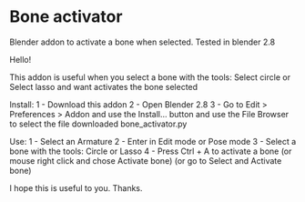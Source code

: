 # Bone activator
Blender addon to activate a bone when selected.
Tested in blender 2.8 

Hello!

This addon is useful when you select a bone with the tools: Select circle or Select lasso and want activates the bone selected

Install:
1 - Download this addon
2 - Open Blender 2.8
3 - Go to Edit > Preferences > Addon and use the Install… button and use the File Browser to select the file downloaded bone_activator.py

Use:
1 - Select an Armature
2 - Enter in Edit mode or Pose mode
3 - Select a bone with the tools: Circle or Lasso
4 - Press Ctrl + A to activate a bone (or mouse right click and chose Activate bone) (or go to Select and Activate bone)

I hope this is useful to you.
Thanks.
